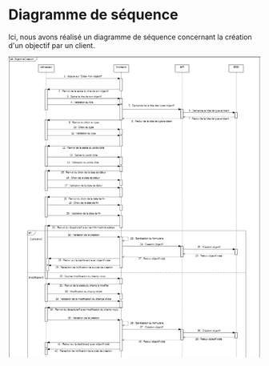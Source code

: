 # Diagramme de séquence

Ici, nous avons réalisé un diagramme de séquence concernant la création d'un objectif par un client. 

![Représentation d'un diagramme de séquence pour la création d'un objectif](../assets/img/sequence-diagram.png)